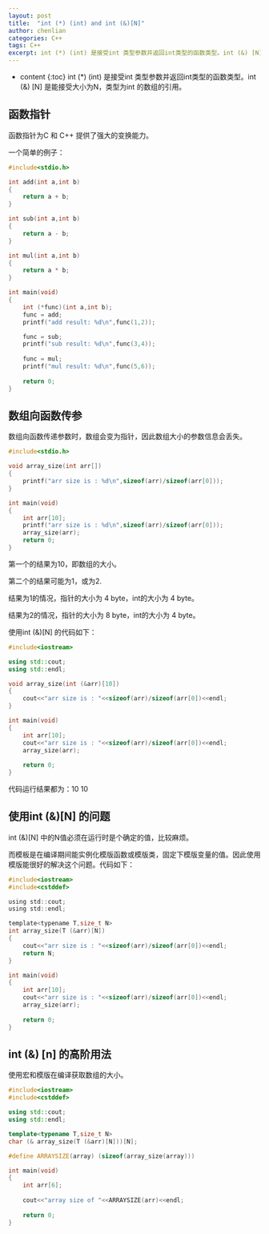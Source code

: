 ```yaml
---
layout: post
title:  "int (*) (int) and int (&)[N]"
author: chenlian
categories: C++
tags: C++
excerpt: int (*) (int) 是接受int 类型参数并返回int类型的函数类型。int (&) [N] 是能接受大小为N，类型为int 的数组的引用。
---
```



* content
{:toc}
int (*) (int) 是接受int 类型参数并返回int类型的函数类型。int (&) [N] 是能接受大小为N，类型为int 的数组的引用。



## 函数指针


函数指针为C 和 C++ 提供了强大的变换能力。


一个简单的例子：


```c
#include<stdio.h>

int add(int a,int b)
{
    return a + b;
}

int sub(int a,int b)
{
    return a - b;
}

int mul(int a,int b)
{
    return a * b;
}

int main(void)
{
    int (*func)(int a,int b);
    func = add;
    printf("add result: %d\n",func(1,2));

    func = sub;
    printf("sub result: %d\n",func(3,4));
    
    func = mul;
    printf("mul result: %d\n",func(5,6));
    
    return 0;
}
```


## 数组向函数传参


数组向函数传递参数时，数组会变为指针，因此数组大小的参数信息会丢失。


```c
#include<stdio.h>

void array_size(int arr[])
{
	printf("arr size is : %d\n",sizeof(arr)/sizeof(arr[0]));
}

int main(void)
{
	int arr[10];
	printf("arr size is : %d\n",sizeof(arr)/sizeof(arr[0]));
	array_size(arr);
	return 0;
}
```


第一个的结果为10，即数组的大小。


第二个的结果可能为1，或为2.


结果为1的情况，指针的大小为 4 byte，int的大小为 4 byte。


结果为2的情况，指针的大小为 8 byte，int的大小为 4 byte。


使用int (&)[N] 的代码如下：


```c++
#include<iostream>

using std::cout;
using std::endl;

void array_size(int (&arr)[10])
{
	cout<<"arr size is : "<<sizeof(arr)/sizeof(arr[0])<<endl;
}

int main(void)
{
	int arr[10];
	cout<<"arr size is : "<<sizeof(arr)/sizeof(arr[0])<<endl;
	array_size(arr);
	
	return 0;
}
```


代码运行结果都为：10 10


## 使用int (&)[N] 的问题


int (&)[N] 中的N值必须在运行时是个确定的值，比较麻烦。


而模板是在编译期间能实例化模版函数或模版类，固定下模版变量的值。因此使用模版能很好的解决这个问题。代码如下：


```c
#include<iostream>
#include<cstddef>

using std::cout;
using std::endl;

template<typename T,size_t N>
int array_size(T (&arr)[N])
{
	cout<<"arr size is : "<<sizeof(arr)/sizeof(arr[0])<<endl;
	return N;
}

int main(void)
{
	int arr[10];
	cout<<"arr size is : "<<sizeof(arr)/sizeof(arr[0])<<endl;
	array_size(arr);
	
	return 0;
}
```


## int (&) [n] 的高阶用法


使用宏和模版在编译获取数组的大小。


```c++
#include<iostream>
#include<cstddef>

using std::cout;
using std::endl;

template<typename T,size_t N>
char (& array_size(T (&arr)[N]))[N];

#define ARRAYSIZE(array) (sizeof(array_size(array)))

int main(void)
{
	int arr[6];
	
	cout<<"array size of "<<ARRAYSIZE(arr)<<endl;
	
	return 0;
}
```


